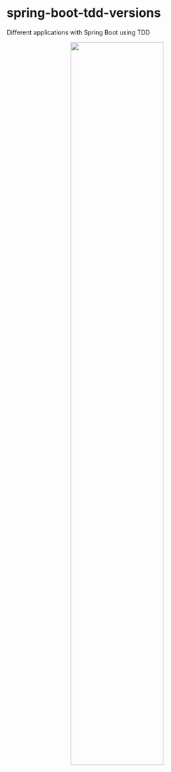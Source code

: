 # spring-boot-tdd-versions
Different applications with Spring Boot using TDD



<div align="center"><img  width="65%" src="https://www.xeridia.com/wp-content/uploads/drupal-files/contenidos/blog/test-driven-development.png" /></div>
<br/>
<br/>

